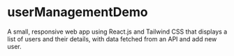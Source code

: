 # userManagementDemo
A small, responsive web app using React.js and Tailwind CSS that displays a list of users and their details, with data fetched from an API and add new user.
